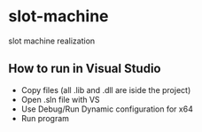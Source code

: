 # slot-machine
 slot machine realization

## How to run in Visual Studio
* Copy files (all .lib and .dll are iside the project)
* Open .sln file with VS
* Use Debug/Run Dynamic configuration for x64
* Run program
